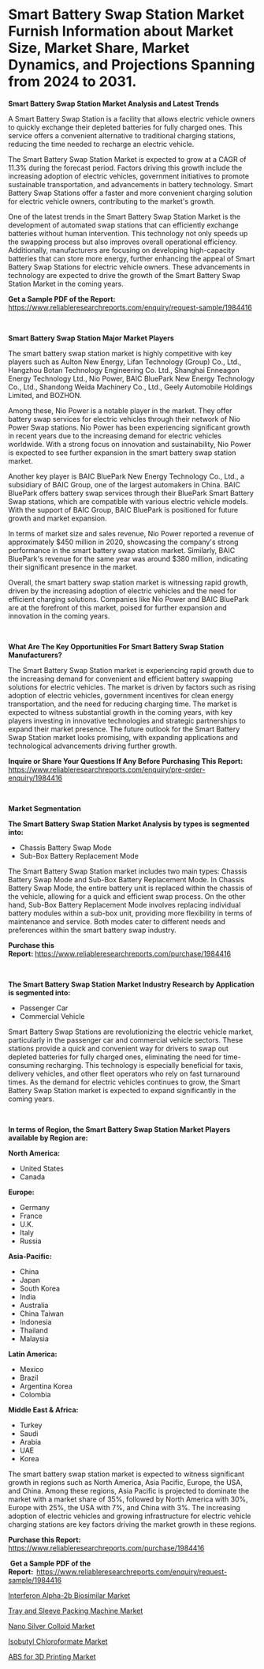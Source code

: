 <p><h1>Smart Battery Swap Station Market Furnish Information about Market Size, Market Share, Market Dynamics, and Projections Spanning from 2024 to 2031.</h1></p><p><strong>Smart Battery Swap Station Market Analysis and Latest Trends</strong></p>
<p><p>A Smart Battery Swap Station is a facility that allows electric vehicle owners to quickly exchange their depleted batteries for fully charged ones. This service offers a convenient alternative to traditional charging stations, reducing the time needed to recharge an electric vehicle.</p><p>The Smart Battery Swap Station Market is expected to grow at a CAGR of 11.3% during the forecast period. Factors driving this growth include the increasing adoption of electric vehicles, government initiatives to promote sustainable transportation, and advancements in battery technology. Smart Battery Swap Stations offer a faster and more convenient charging solution for electric vehicle owners, contributing to the market's growth.</p><p>One of the latest trends in the Smart Battery Swap Station Market is the development of automated swap stations that can efficiently exchange batteries without human intervention. This technology not only speeds up the swapping process but also improves overall operational efficiency. Additionally, manufacturers are focusing on developing high-capacity batteries that can store more energy, further enhancing the appeal of Smart Battery Swap Stations for electric vehicle owners. These advancements in technology are expected to drive the growth of the Smart Battery Swap Station Market in the coming years.</p></p>
<p><strong>Get a Sample PDF of the Report:&nbsp;</strong> <a href="https://www.reliableresearchreports.com/enquiry/request-sample/1984416">https://www.reliableresearchreports.com/enquiry/request-sample/1984416</a></p>
<p>&nbsp;</p>
<p><strong>Smart Battery Swap Station Major Market Players</strong></p>
<p><p>The smart battery swap station market is highly competitive with key players such as Aulton New Energy, Lifan Technology (Group) Co., Ltd., Hangzhou Botan Technology Engineering Co. Ltd., Shanghai Enneagon Energy Technology Ltd., Nio Power, BAIC BluePark New Energy Technology Co., Ltd., Shandong Weida Machinery Co., Ltd., Geely Automobile Holdings Limited, and BOZHON.</p><p>Among these, Nio Power is a notable player in the market. They offer battery swap services for electric vehicles through their network of Nio Power Swap stations. Nio Power has been experiencing significant growth in recent years due to the increasing demand for electric vehicles worldwide. With a strong focus on innovation and sustainability, Nio Power is expected to see further expansion in the smart battery swap station market.</p><p>Another key player is BAIC BluePark New Energy Technology Co., Ltd., a subsidiary of BAIC Group, one of the largest automakers in China. BAIC BluePark offers battery swap services through their BluePark Smart Battery Swap stations, which are compatible with various electric vehicle models. With the support of BAIC Group, BAIC BluePark is positioned for future growth and market expansion.</p><p>In terms of market size and sales revenue, Nio Power reported a revenue of approximately $450 million in 2020, showcasing the company's strong performance in the smart battery swap station market. Similarly, BAIC BluePark's revenue for the same year was around $380 million, indicating their significant presence in the market.</p><p>Overall, the smart battery swap station market is witnessing rapid growth, driven by the increasing adoption of electric vehicles and the need for efficient charging solutions. Companies like Nio Power and BAIC BluePark are at the forefront of this market, poised for further expansion and innovation in the coming years.</p></p>
<p>&nbsp;</p>
<p><strong>What Are The Key Opportunities For Smart Battery Swap Station Manufacturers?</strong></p>
<p><p>The Smart Battery Swap Station market is experiencing rapid growth due to the increasing demand for convenient and efficient battery swapping solutions for electric vehicles. The market is driven by factors such as rising adoption of electric vehicles, government incentives for clean energy transportation, and the need for reducing charging time. The market is expected to witness substantial growth in the coming years, with key players investing in innovative technologies and strategic partnerships to expand their market presence. The future outlook for the Smart Battery Swap Station market looks promising, with expanding applications and technological advancements driving further growth.</p></p>
<p><strong>Inquire or Share Your Questions If Any Before Purchasing This Report:</strong> <a href="https://www.reliableresearchreports.com/enquiry/pre-order-enquiry/1984416">https://www.reliableresearchreports.com/enquiry/pre-order-enquiry/1984416</a></p>
<p>&nbsp;</p>
<p><strong>Market Segmentation</strong></p>
<p><strong>The Smart Battery Swap Station Market Analysis by types is segmented into:</strong></p>
<p><ul><li>Chassis Battery Swap Mode</li><li>Sub-Box Battery Replacement Mode</li></ul></p>
<p><p>The Smart Battery Swap Station market includes two main types: Chassis Battery Swap Mode and Sub-Box Battery Replacement Mode. In Chassis Battery Swap Mode, the entire battery unit is replaced within the chassis of the vehicle, allowing for a quick and efficient swap process. On the other hand, Sub-Box Battery Replacement Mode involves replacing individual battery modules within a sub-box unit, providing more flexibility in terms of maintenance and service. Both modes cater to different needs and preferences within the smart battery swap industry.</p></p>
<p><strong>Purchase this Report:&nbsp;</strong><a href="https://www.reliableresearchreports.com/purchase/1984416">https://www.reliableresearchreports.com/purchase/1984416</a></p>
<p>&nbsp;</p>
<p><strong>The Smart Battery Swap Station Market Industry Research by Application is segmented into:</strong></p>
<p><ul><li>Passenger Car</li><li>Commercial Vehicle</li></ul></p>
<p><p>Smart Battery Swap Stations are revolutionizing the electric vehicle market, particularly in the passenger car and commercial vehicle sectors. These stations provide a quick and convenient way for drivers to swap out depleted batteries for fully charged ones, eliminating the need for time-consuming recharging. This technology is especially beneficial for taxis, delivery vehicles, and other fleet operators who rely on fast turnaround times. As the demand for electric vehicles continues to grow, the Smart Battery Swap Station market is expected to expand significantly in the coming years.</p></p>
<p>&nbsp;</p>
<p><strong>In terms of Region, the Smart Battery Swap Station Market Players available by Region are:</strong></p>
<p>
    <p> <strong> North America: </strong>
        <ul>
            <li>United States</li>
            <li>Canada</li>
        </ul>
        </p> 
    <p> <strong> Europe: </strong>
        <ul>
            <li>Germany</li>
            <li>France</li>
            <li>U.K.</li>
            <li>Italy</li>
            <li>Russia</li>
        </ul>
        </p> 
    <p> <strong> Asia-Pacific: </strong>
        <ul>
            <li>China</li>
            <li>Japan</li>
            <li>South Korea</li>
            <li>India</li>
            <li>Australia</li>
            <li>China Taiwan</li>
            <li>Indonesia</li>
            <li>Thailand</li>
            <li>Malaysia</li>
        </ul>
        </p> 
    <p> <strong> Latin America: </strong>
        <ul>
            <li>Mexico</li>
            <li>Brazil</li>
            <li>Argentina Korea</li>
            <li>Colombia</li>
        </ul>
        </p> 
    <p> <strong> Middle East & Africa: </strong>
        <ul>
            <li>Turkey</li>
            <li>Saudi</li>
            <li>Arabia</li>
            <li>UAE</li>
            <li>Korea</li>
        </ul>
    </p>
    </p>
<p><p>The smart battery swap station market is expected to witness significant growth in regions such as North America, Asia Pacific, Europe, the USA, and China. Among these regions, Asia Pacific is projected to dominate the market with a market share of 35%, followed by North America with 30%, Europe with 25%, the USA with 7%, and China with 3%. The increasing adoption of electric vehicles and growing infrastructure for electric vehicle charging stations are key factors driving the market growth in these regions.</p></p>
<p><strong>Purchase this Report: </strong><a href="https://www.reliableresearchreports.com/purchase/1984416">https://www.reliableresearchreports.com/purchase/1984416</a></p>
<p>&nbsp;<strong>Get a Sample PDF of the Report:&nbsp;&nbsp;</strong><a href="https://www.reliableresearchreports.com/enquiry/request-sample/1984416">https://www.reliableresearchreports.com/enquiry/request-sample/1984416</a></p>
<p><strong></strong></p>
<p><p><a href="https://view.publitas.com/reportprime-1/interferon-alpha-2b-biosimilar-market-offers-provide-insightful-data-for-the-time-period-from-2023-to-2030-and-also-provide-analysis-based-on-application-type-and-region/">Interferon Alpha-2b Biosimilar Market</a></p><p><a href="https://flame-sidecar-702.notion.site/Tray-and-Sleeve-Packing-Machine-Market-Share-Market-New-Trends-Analysis-Report-By-Type-By-Applica-72c3c4079d5f48d5bfaec614d9839c5c">Tray and Sleeve Packing Machine Market</a></p><p><a href="https://issuu.com/reportprime-2/docs/nano-silver-colloid-market-size-2030.pptx">Nano Silver Colloid Market</a></p><p><a href="https://issuu.com/reportprime-2/docs/isobutyl-chloroformate-market-size-2030.pptx">Isobutyl Chloroformate Market</a></p><p><a href="https://github.com/myacatherineblakecaczo9vcsw/Market-Research-Report-List-1/blob/main/abs-for-3d-printing-market.md">ABS for 3D Printing Market</a></p></p>